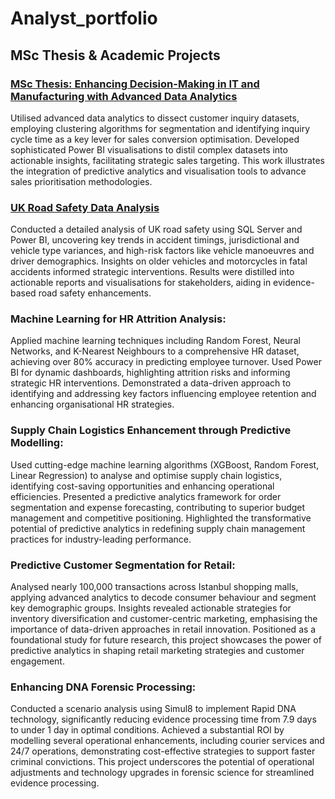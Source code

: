 # Analyst_portfolio

## MSc Thesis & Academic Projects

### [MSc Thesis: Enhancing Decision-Making in IT and Manufacturing with Advanced Data Analytics](https://github.com/siddheshj2308/Analyst_portfolio/tree/4397cc057ae5fdf309ec78050e64ab01b3620f84/MSc%20Thesis)

Utilised advanced data analytics to dissect customer inquiry datasets, employing clustering algorithms for segmentation 
and identifying inquiry cycle time as a key lever for sales conversion optimisation. Developed sophisticated Power BI 
visualisations to distil complex datasets into actionable insights, facilitating strategic sales targeting. This work 
illustrates the integration of predictive analytics and visualisation tools to advance sales prioritisation methodologies. 

### [UK Road Safety Data Analysis](https://github.com/siddheshj2308/Analyst_portfolio/tree/a727d96cae9acb37112f233ab4a0ed7c65b2b5f5/UK%20Road%20Safety%20Analysis)
Conducted a detailed analysis of UK road safety using SQL Server and Power BI, uncovering key trends in accident timings, jurisdictional and vehicle type variances, and high-risk factors like vehicle manoeuvres and driver demographics. Insights on older vehicles and motorcycles in fatal accidents informed strategic interventions. Results were distilled into actionable reports and visualisations for stakeholders, aiding in evidence-based road safety enhancements.

### Machine Learning for HR Attrition Analysis:
Applied machine learning techniques including Random Forest, Neural Networks, and K-Nearest Neighbours to a 
comprehensive HR dataset, achieving over 80% accuracy in predicting employee turnover. Used Power BI for dynamic 
dashboards, highlighting attrition risks and informing strategic HR interventions. Demonstrated a data-driven approach 
to identifying and addressing key factors influencing employee retention and enhancing organisational HR strategies. 

### Supply Chain Logistics Enhancement through Predictive Modelling:
Used cutting-edge machine learning algorithms (XGBoost, Random Forest, Linear Regression) to analyse and optimise 
supply chain logistics, identifying cost-saving opportunities and enhancing operational efficiencies. Presented a 
predictive analytics framework for order segmentation and expense forecasting, contributing to superior budget 
management and competitive positioning. Highlighted the transformative potential of predictive analytics in redefining 
supply chain management practices for industry-leading performance. 

### Predictive Customer Segmentation for Retail:
Analysed nearly 100,000 transactions across Istanbul shopping malls, applying advanced analytics to decode consumer 
behaviour and segment key demographic groups. Insights revealed actionable strategies for inventory diversification 
and customer-centric marketing, emphasising the importance of data-driven approaches in retail innovation. Positioned 
as a foundational study for future research, this project showcases the power of predictive analytics in shaping retail 
marketing strategies and customer engagement.

### Enhancing DNA Forensic Processing:
Conducted a scenario analysis using Simul8 to implement Rapid DNA technology, significantly reducing evidence processing time from 7.9 days to under 1 day in optimal conditions. Achieved a substantial ROI by modelling several operational enhancements, including courier services and 24/7 operations, demonstrating cost-effective strategies to support faster criminal convictions. This project underscores the potential of operational adjustments and technology upgrades in forensic science for streamlined evidence processing.  




